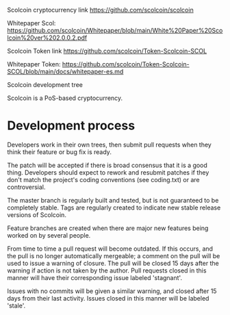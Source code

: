 Scolcoin cryptocurrency link https://github.com/scolcoin/scolcoin

Whitepaper Scol: https://github.com/scolcoin/Whitepaper/blob/main/White%20Paper%20Scolcoin%20ver%202.0.0.2.pdf

Scolcoin Token link https://github.com/scolcoin/Token-Scolcoin-SCOL

Whitepaper Token: https://github.com/scolcoin/Token-Scolcoin-SCOL/blob/main/docs/whitepaper-es.md


Scolcoin development tree

Scolcoin is a PoS-based cryptocurrency.

Development process
===========================

Developers work in their own trees, then submit pull requests when
they think their feature or bug fix is ready.

The patch will be accepted if there is broad consensus that it is a
good thing.  Developers should expect to rework and resubmit patches
if they don't match the project's coding conventions (see coding.txt)
or are controversial.

The master branch is regularly built and tested, but is not guaranteed
to be completely stable. Tags are regularly created to indicate new
stable release versions of Scolcoin.

Feature branches are created when there are major new features being
worked on by several people.

From time to time a pull request will become outdated. If this occurs, and
the pull is no longer automatically mergeable; a comment on the pull will
be used to issue a warning of closure. The pull will be closed 15 days
after the warning if action is not taken by the author. Pull requests closed
in this manner will have their corresponding issue labeled 'stagnant'.

Issues with no commits will be given a similar warning, and closed after
15 days from their last activity. Issues closed in this manner will be 
labeled 'stale'.
